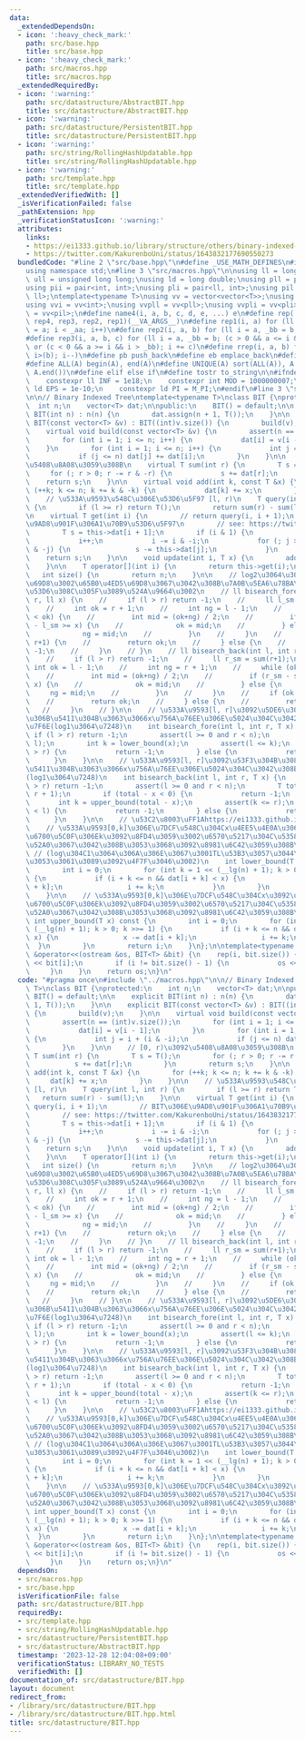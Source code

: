 ```yaml
---
data:
  _extendedDependsOn:
  - icon: ':heavy_check_mark:'
    path: src/base.hpp
    title: src/base.hpp
  - icon: ':heavy_check_mark:'
    path: src/macros.hpp
    title: src/macros.hpp
  _extendedRequiredBy:
  - icon: ':warning:'
    path: src/datastructure/AbstractBIT.hpp
    title: src/datastructure/AbstractBIT.hpp
  - icon: ':warning:'
    path: src/datastructure/PersistentBIT.hpp
    title: src/datastructure/PersistentBIT.hpp
  - icon: ':warning:'
    path: src/string/RollingHashUpdatable.hpp
    title: src/string/RollingHashUpdatable.hpp
  - icon: ':warning:'
    path: src/template.hpp
    title: src/template.hpp
  _extendedVerifiedWith: []
  _isVerificationFailed: false
  _pathExtension: hpp
  _verificationStatusIcon: ':warning:'
  attributes:
    links:
    - https://ei1333.github.io/library/structure/others/binary-indexed-tree.cpp
    - https://twitter.com/KakurenboUni/status/1643832177690550273
  bundledCode: "#line 2 \"src/base.hpp\"\n#define _USE_MATH_DEFINES\n#include <bits/stdc++.h>\n\
    using namespace std;\n#line 3 \"src/macros.hpp\"\n\nusing ll = long long;\nusing\
    \ ull = unsigned long long;\nusing ld = long double;\nusing pll = pair<ll, ll>;\n\
    using pii = pair<int, int>;\nusing pli = pair<ll, int>;\nusing pil = pair<int,\
    \ ll>;\ntemplate<typename T>\nusing vv = vector<vector<T>>;\nusing vvl = vv<ll>;\n\
    using vvi = vv<int>;\nusing vvpll = vv<pll>;\nusing vvpli = vv<pli>;\nusing vvpil\
    \ = vv<pil>;\n#define name4(i, a, b, c, d, e, ...) e\n#define rep(...) name4(__VA_ARGS__,\
    \ rep4, rep3, rep2, rep1)(__VA_ARGS__)\n#define rep1(i, a) for (ll i = 0, _aa\
    \ = a; i < _aa; i++)\n#define rep2(i, a, b) for (ll i = a, _bb = b; i < _bb; i++)\n\
    #define rep3(i, a, b, c) for (ll i = a, _bb = b; (c > 0 && a <= i && i < _bb)\
    \ or (c < 0 && a >= i && i > _bb); i += c)\n#define rrep(i, a, b) for (ll i=(a);\
    \ i>(b); i--)\n#define pb push_back\n#define eb emplace_back\n#define mkp make_pair\n\
    #define ALL(A) begin(A), end(A)\n#define UNIQUE(A) sort(ALL(A)), A.erase(unique(ALL(A)),\
    \ A.end())\n#define elif else if\n#define tostr to_string\n\n#ifndef CONSTANTS\n\
    \    constexpr ll INF = 1e18;\n    constexpr int MOD = 1000000007;\n    constexpr\
    \ ld EPS = 1e-10;\n    constexpr ld PI = M_PI;\n#endif\n#line 3 \"src/datastructure/BIT.hpp\"\
    \n\n// Binary Indexed Tree\ntemplate<typename T>\nclass BIT {\nprotected:\n  \
    \  int n;\n    vector<T> dat;\n\npublic:\n    BIT() = default;\n\n    explicit\
    \ BIT(int n) : n(n) {\n        dat.assign(n + 1, T());\n    }\n\n    explicit\
    \ BIT(const vector<T> &v) : BIT((int)v.size()) {\n        build(v);\n    }\n\n\
    \    virtual void build(const vector<T> &v) {\n        assert(n == (int)v.size());\n\
    \        for (int i = 1; i <= n; i++) {\n            dat[i] = v[i - 1];\n    \
    \    }\n        for (int i = 1; i <= n; i++) {\n            int j = i + (i & -i);\n\
    \            if (j <= n) dat[j] += dat[i];\n        }\n    }\n\n    // [0, r)\u3092\
    \u5408\u8A08\u3059\u308B\n    virtual T sum(int r) {\n        T s = T();\n   \
    \     for (; r > 0; r -= r & -r) {\n            s += dat[r];\n        }\n    \
    \    return s;\n    }\n\n    virtual void add(int k, const T &x) {\n        for\
    \ (++k; k <= n; k += k & -k) {\n            dat[k] += x;\n        }\n    }\n\n\
    \    // \u533A\u9593\u548C\u306E\u53D6\u5F97 [l, r)\n    T query(int l, int r)\
    \ {\n        if (l >= r) return T();\n        return sum(r) - sum(l);\n    }\n\
    \n    virtual T get(int i) {\n        // return query(i, i + 1);\n        // BIT\u306E\
    \u9AD8\u901F\u306A1\u70B9\u53D6\u5F97\n        // see: https://twitter.com/KakurenboUni/status/1643832177690550273\n\
    \        T s = this->dat[i + 1];\n        if (i & 1) {\n            int j = i;\n\
    \            i++;\n            i -= i & -i;\n            for (; j > i; j -= j\
    \ & -j) {\n                s -= this->dat[j];\n            }\n        }\n    \
    \    return s;\n    }\n\n    void update(int i, T x) {\n        add(i, x - this->get(i));\n\
    \    }\n\n    T operator[](int i) {\n        return this->get(i);\n    }\n\n \
    \   int size() {\n        return n;\n    }\n\n    // log2\u3064\u306E\u65E7\u4ED5\
    \u69D8\u3002\u65B0\u4ED5\u69D8\u3067\u3042\u308B\u7A0B\u5EA6\u78BA\u8A8D\u304C\
    \u53D6\u308C\u305F\u3089\u524A\u9664\u3002\n    // ll bisearch_fore(int l, int\
    \ r, ll x) {\n    //     if (l > r) return -1;\n    //     ll l_sm = sum(l);\n\
    \    //     int ok = r + 1;\n    //     int ng = l - 1;\n    //     while (ng+1\
    \ < ok) {\n    //         int mid = (ok+ng) / 2;\n    //         if (sum(mid+1)\
    \ - l_sm >= x) {\n    //             ok = mid;\n    //         } else {\n    //\
    \             ng = mid;\n    //         }\n    //     }\n    //     if (ok !=\
    \ r+1) {\n    //         return ok;\n    //     } else {\n    //         return\
    \ -1;\n    //     }\n    // }\n    // ll bisearch_back(int l, int r, ll x) {\n\
    \    //     if (l > r) return -1;\n    //     ll r_sm = sum(r+1);\n    //    \
    \ int ok = l - 1;\n    //     int ng = r + 1;\n    //     while (ok+1 < ng) {\n\
    \    //         int mid = (ok+ng) / 2;\n    //         if (r_sm - sum(mid) >=\
    \ x) {\n    //             ok = mid;\n    //         } else {\n    //        \
    \     ng = mid;\n    //         }\n    //     }\n    //     if (ok != l-1) {\n\
    \    //         return ok;\n    //     } else {\n    //         return -1;\n \
    \   //     }\n    // }\n\n    // \u533A\u9593[l, r]\u3092\u5DE6\u304B\u3089\u53F3\
    \u306B\u5411\u304B\u3063\u3066x\u756A\u76EE\u306E\u5024\u304C\u3042\u308B\u4F4D\
    \u7F6E(log1\u3064\u7248)\n    int bisearch_fore(int l, int r, T x) {\n       \
    \ if (l > r) return -1;\n        assert(l >= 0 and r < n);\n        x += query(0,\
    \ l);\n        int k = lower_bound(x);\n        assert(l <= k);\n        if (k\
    \ > r) {\n            return -1;\n        } else {\n            return k;\n  \
    \      }\n    }\n\n    // \u533A\u9593[l, r]\u3092\u53F3\u304B\u3089\u5DE6\u306B\
    \u5411\u304B\u3063\u3066x\u756A\u76EE\u306E\u5024\u304C\u3042\u308B\u4F4D\u7F6E\
    (log1\u3064\u7248)\n    int bisearch_back(int l, int r, T x) {\n        if (l\
    \ > r) return -1;\n        assert(l >= 0 and r < n);\n        T total = query(0,\
    \ r + 1);\n        if (total - x < 0) {\n            return -1;\n        }\n \
    \       int k = upper_bound(total - x);\n        assert(k <= r);\n        if (k\
    \ < l) {\n            return -1;\n        } else {\n            return k;\n  \
    \      }\n    }\n\n    // \u53C2\u8003\uFF1Ahttps://ei1333.github.io/library/structure/others/binary-indexed-tree.cpp\n\
    \    // \u533A\u9593[0,k]\u306E\u7DCF\u548C\u304Cx\u4EE5\u4E0A\u3068\u306A\u308B\
    \u6700\u5C0F\u306Ek\u3092\u8FD4\u3059\u3002\u6570\u5217\u304C\u5358\u8ABF\u5897\
    \u52A0\u3067\u3042\u308B\u3053\u3068\u3092\u8981\u6C42\u3059\u308B\u3002\n   \
    \ // (log\u304C1\u3064\u306A\u306E\u3067\u3001TL\u53B3\u3057\u3044\u6642\u306F\
    \u3053\u3061\u3089\u3092\u4F7F\u3046\u3002)\n    int lower_bound(T x) const {\n\
    \        int i = 0;\n        for (int k = 1 << (__lg(n) + 1); k > 0; k >>= 1)\
    \ {\n            if (i + k <= n && dat[i + k] < x) {\n                x -= dat[i\
    \ + k];\n                i += k;\n            }\n        }\n        return i;\n\
    \    }\n\n    // \u533A\u9593[0,k]\u306E\u7DCF\u548C\u304Cx\u3092\u4E0A\u56DE\u308B\
    \u6700\u5C0F\u306Ek\u3092\u8FD4\u3059\u3002\u6570\u5217\u304C\u5358\u8ABF\u5897\
    \u52A0\u3067\u3042\u308B\u3053\u3068\u3092\u8981\u6C42\u3059\u308B\u3002\n   \
    \ int upper_bound(T x) const {\n        int i = 0;\n        for (int k = 1 <<\
    \ (__lg(n) + 1); k > 0; k >>= 1) {\n            if (i + k <= n && dat[i + k] <=\
    \ x) {\n                x -= dat[i + k];\n                i += k;\n          \
    \  }\n        }\n        return i;\n    }\n};\n\ntemplate<typename T>\nostream\
    \ &operator<<(ostream &os, BIT<T> &bit) {\n    rep(i, bit.size()) {\n        os\
    \ << bit[i];\n        if (i != bit.size() - 1) {\n            os << ' ';\n   \
    \     }\n    }\n    return os;\n}\n"
  code: "#pragma once\n#include \"../macros.hpp\"\n\n// Binary Indexed Tree\ntemplate<typename\
    \ T>\nclass BIT {\nprotected:\n    int n;\n    vector<T> dat;\n\npublic:\n   \
    \ BIT() = default;\n\n    explicit BIT(int n) : n(n) {\n        dat.assign(n +\
    \ 1, T());\n    }\n\n    explicit BIT(const vector<T> &v) : BIT((int)v.size())\
    \ {\n        build(v);\n    }\n\n    virtual void build(const vector<T> &v) {\n\
    \        assert(n == (int)v.size());\n        for (int i = 1; i <= n; i++) {\n\
    \            dat[i] = v[i - 1];\n        }\n        for (int i = 1; i <= n; i++)\
    \ {\n            int j = i + (i & -i);\n            if (j <= n) dat[j] += dat[i];\n\
    \        }\n    }\n\n    // [0, r)\u3092\u5408\u8A08\u3059\u308B\n    virtual\
    \ T sum(int r) {\n        T s = T();\n        for (; r > 0; r -= r & -r) {\n \
    \           s += dat[r];\n        }\n        return s;\n    }\n\n    virtual void\
    \ add(int k, const T &x) {\n        for (++k; k <= n; k += k & -k) {\n       \
    \     dat[k] += x;\n        }\n    }\n\n    // \u533A\u9593\u548C\u306E\u53D6\u5F97\
    \ [l, r)\n    T query(int l, int r) {\n        if (l >= r) return T();\n     \
    \   return sum(r) - sum(l);\n    }\n\n    virtual T get(int i) {\n        // return\
    \ query(i, i + 1);\n        // BIT\u306E\u9AD8\u901F\u306A1\u70B9\u53D6\u5F97\n\
    \        // see: https://twitter.com/KakurenboUni/status/1643832177690550273\n\
    \        T s = this->dat[i + 1];\n        if (i & 1) {\n            int j = i;\n\
    \            i++;\n            i -= i & -i;\n            for (; j > i; j -= j\
    \ & -j) {\n                s -= this->dat[j];\n            }\n        }\n    \
    \    return s;\n    }\n\n    void update(int i, T x) {\n        add(i, x - this->get(i));\n\
    \    }\n\n    T operator[](int i) {\n        return this->get(i);\n    }\n\n \
    \   int size() {\n        return n;\n    }\n\n    // log2\u3064\u306E\u65E7\u4ED5\
    \u69D8\u3002\u65B0\u4ED5\u69D8\u3067\u3042\u308B\u7A0B\u5EA6\u78BA\u8A8D\u304C\
    \u53D6\u308C\u305F\u3089\u524A\u9664\u3002\n    // ll bisearch_fore(int l, int\
    \ r, ll x) {\n    //     if (l > r) return -1;\n    //     ll l_sm = sum(l);\n\
    \    //     int ok = r + 1;\n    //     int ng = l - 1;\n    //     while (ng+1\
    \ < ok) {\n    //         int mid = (ok+ng) / 2;\n    //         if (sum(mid+1)\
    \ - l_sm >= x) {\n    //             ok = mid;\n    //         } else {\n    //\
    \             ng = mid;\n    //         }\n    //     }\n    //     if (ok !=\
    \ r+1) {\n    //         return ok;\n    //     } else {\n    //         return\
    \ -1;\n    //     }\n    // }\n    // ll bisearch_back(int l, int r, ll x) {\n\
    \    //     if (l > r) return -1;\n    //     ll r_sm = sum(r+1);\n    //    \
    \ int ok = l - 1;\n    //     int ng = r + 1;\n    //     while (ok+1 < ng) {\n\
    \    //         int mid = (ok+ng) / 2;\n    //         if (r_sm - sum(mid) >=\
    \ x) {\n    //             ok = mid;\n    //         } else {\n    //        \
    \     ng = mid;\n    //         }\n    //     }\n    //     if (ok != l-1) {\n\
    \    //         return ok;\n    //     } else {\n    //         return -1;\n \
    \   //     }\n    // }\n\n    // \u533A\u9593[l, r]\u3092\u5DE6\u304B\u3089\u53F3\
    \u306B\u5411\u304B\u3063\u3066x\u756A\u76EE\u306E\u5024\u304C\u3042\u308B\u4F4D\
    \u7F6E(log1\u3064\u7248)\n    int bisearch_fore(int l, int r, T x) {\n       \
    \ if (l > r) return -1;\n        assert(l >= 0 and r < n);\n        x += query(0,\
    \ l);\n        int k = lower_bound(x);\n        assert(l <= k);\n        if (k\
    \ > r) {\n            return -1;\n        } else {\n            return k;\n  \
    \      }\n    }\n\n    // \u533A\u9593[l, r]\u3092\u53F3\u304B\u3089\u5DE6\u306B\
    \u5411\u304B\u3063\u3066x\u756A\u76EE\u306E\u5024\u304C\u3042\u308B\u4F4D\u7F6E\
    (log1\u3064\u7248)\n    int bisearch_back(int l, int r, T x) {\n        if (l\
    \ > r) return -1;\n        assert(l >= 0 and r < n);\n        T total = query(0,\
    \ r + 1);\n        if (total - x < 0) {\n            return -1;\n        }\n \
    \       int k = upper_bound(total - x);\n        assert(k <= r);\n        if (k\
    \ < l) {\n            return -1;\n        } else {\n            return k;\n  \
    \      }\n    }\n\n    // \u53C2\u8003\uFF1Ahttps://ei1333.github.io/library/structure/others/binary-indexed-tree.cpp\n\
    \    // \u533A\u9593[0,k]\u306E\u7DCF\u548C\u304Cx\u4EE5\u4E0A\u3068\u306A\u308B\
    \u6700\u5C0F\u306Ek\u3092\u8FD4\u3059\u3002\u6570\u5217\u304C\u5358\u8ABF\u5897\
    \u52A0\u3067\u3042\u308B\u3053\u3068\u3092\u8981\u6C42\u3059\u308B\u3002\n   \
    \ // (log\u304C1\u3064\u306A\u306E\u3067\u3001TL\u53B3\u3057\u3044\u6642\u306F\
    \u3053\u3061\u3089\u3092\u4F7F\u3046\u3002)\n    int lower_bound(T x) const {\n\
    \        int i = 0;\n        for (int k = 1 << (__lg(n) + 1); k > 0; k >>= 1)\
    \ {\n            if (i + k <= n && dat[i + k] < x) {\n                x -= dat[i\
    \ + k];\n                i += k;\n            }\n        }\n        return i;\n\
    \    }\n\n    // \u533A\u9593[0,k]\u306E\u7DCF\u548C\u304Cx\u3092\u4E0A\u56DE\u308B\
    \u6700\u5C0F\u306Ek\u3092\u8FD4\u3059\u3002\u6570\u5217\u304C\u5358\u8ABF\u5897\
    \u52A0\u3067\u3042\u308B\u3053\u3068\u3092\u8981\u6C42\u3059\u308B\u3002\n   \
    \ int upper_bound(T x) const {\n        int i = 0;\n        for (int k = 1 <<\
    \ (__lg(n) + 1); k > 0; k >>= 1) {\n            if (i + k <= n && dat[i + k] <=\
    \ x) {\n                x -= dat[i + k];\n                i += k;\n          \
    \  }\n        }\n        return i;\n    }\n};\n\ntemplate<typename T>\nostream\
    \ &operator<<(ostream &os, BIT<T> &bit) {\n    rep(i, bit.size()) {\n        os\
    \ << bit[i];\n        if (i != bit.size() - 1) {\n            os << ' ';\n   \
    \     }\n    }\n    return os;\n}\n"
  dependsOn:
  - src/macros.hpp
  - src/base.hpp
  isVerificationFile: false
  path: src/datastructure/BIT.hpp
  requiredBy:
  - src/template.hpp
  - src/string/RollingHashUpdatable.hpp
  - src/datastructure/PersistentBIT.hpp
  - src/datastructure/AbstractBIT.hpp
  timestamp: '2023-12-28 12:04:08+09:00'
  verificationStatus: LIBRARY_NO_TESTS
  verifiedWith: []
documentation_of: src/datastructure/BIT.hpp
layout: document
redirect_from:
- /library/src/datastructure/BIT.hpp
- /library/src/datastructure/BIT.hpp.html
title: src/datastructure/BIT.hpp
---
```

